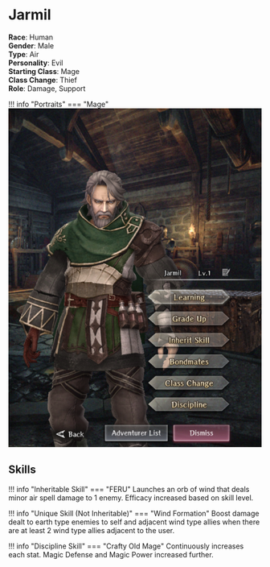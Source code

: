 # Jarmil

**Race**: Human  
**Gender**: Male  
**Type**: Air  
**Personality**: Evil  
**Starting Class**: Mage  
**Class Change**: Thief   
**Role**: Damage, Support

!!! info "Portraits"
    === "Mage"
        ![](../img/jarmil-mage.png)

## Skills

!!! info "Inheritable Skill"
    === "FERU"
        Launches an orb of wind that deals minor air spell damage to 1 enemy. Efficacy increased based on skill level.

!!! info "Unique Skill (Not Inheritable)"
    === "Wind Formation"
        Boost damage dealt to earth type enemies to self and adjacent wind type allies when there are at least 2 wind type allies adjacent to the user.

!!! info "Discipline Skill"
    === "Crafty Old Mage"
        Continuously increases each stat. Magic Defense and Magic Power increased further.